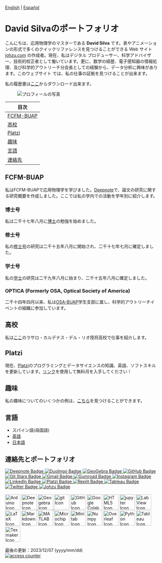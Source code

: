 [English](index.md) \| [Español](indexesp.md)

# David Silvaのポートフォリオ

こんにちは、応用物理学のマスターである **David Silva** です。表やアニメーションの形式で多くのクイックリファレンスを見つけることができる Web サイト [johzu.com](https://johzu.com/) の作成者。現在、私はデジタル プロデューサー、科学アドバイザー、技術的校正者として働いています。更に、数学の経歴、電子感知器の情報処理、及び科学的アウトリーチ分会長としての経験から、データ分析に興味があります。このウェブサイト では、私の仕事の証拠を見つけることが出来ます。

私の履歴書は[ここ](https://drive.google.com/file/d/136I_f1yHV-Bef3Kf8FSWmoad2mqdjbG-/view?usp=sharing)からダウンロード出来ます。

<figure>
  <img
  src="https://imgur.com/WxNkgL4.jpg"
  alt="プロフィールの写真">
</figure>

| 目次 |
| --- |
| [FCFM-BUAP](#fcfm-buap) |
| [高校](#高校) |
| [Platzi](#platzi) |
| [趣味](#趣味) |
| [言語](#言語) |
| [連絡先](#連絡先) |

## FCFM-BUAP

私はFCFM-BUAPで応用物理学を学びました。[Deepnote](https://deepnote.com/@david-silva-apango/Research-summary-0mDzbxatSmqOb-PeVQfuhQ)で、論文の研究に関する研究概要を作成しました。ここでは私の学内での活動を学年別に紹介します。

### 博士号

私は二千十七年八月に[博士](phdjp.md)の勉強を始めました。

### 修士号

私の[修士号](mscjp.md)の研究は二千十五年八月に開始され、二千十七年七月に確定しました。

### 学士号

私の[学士](bachelorjp.md)の研究は二千九年八月に始まり、二千十五年八月に確定しました。

### OPTICA (Formerly OSA, Optical Society of America)

二千十四年四月以来、私は[OSA-BUAP](opticajp.md)学生支部に属し、科学的アウトリーチイベントの組織に参加しています。

## 高校

私は[ここ](highjp.md)のラサロ・カルデナス・デル・リオ陸将高校で仕事を紹介します。

## Platzi

現在、[Platzi](platzijp.md)のプログラミングとデータサイエンスの知識、英語、ソフトスキルを更新しています。[リンク](https://platzi.com/r/davidsilvaa/)を使用して無料月を入手してください！

## 趣味

私の趣味についてのいくつかの例は、[こちら](hobbiesjp.md)を見つけることができます。

## 言語

- スパイン語(母国語)
- [英語](englishjp.md)
- [日本語](japanesejp.md)

## 連絡先とポートフォリオ

<div id="badges_social">
  <a href="https://deepnote.com/@david-silva-apango">
    <img src="https://img.shields.io/badge/Deepnote-3793EF?style=for-the-badge&logo=Deepnote&logoColor=white" alt="Deepnote Badge"/>
  </a>
  <a href="https://www.duolingo.com/profile/jaeger06">
    <img src="https://img.shields.io/badge/Duolingo-58CC02?style=for-the-badge&logo=Duolingo&logoColor=white" alt="Duolingo Badge"/>
  </a>
  <a href="https://www.geogebra.org/u/davidsa06">
    <img src="https://img.shields.io/badge/GeoGebra-violet" alt="GeoGebra Badge"/>
  </a>
  <a href="https://github.com/DavidSA06">
    <img src="https://img.shields.io/badge/GitHub-100000?style=for-the-badge&logo=github&logoColor=white" alt="GitHub Badge"/>
  </a>
  <a href="https://git-stars.com/user/DavidSA06">
    <img src="https://img.shields.io/badge/GIT%20STARS-ranking-red" alt="Git Stars Badge"/>
  </a>
  <a href="ddsilvaa06@gmail.com">
    <img src="https://img.shields.io/badge/Gmail-D14836?style=for-the-badge&logo=gmail&logoColor=white" alt="Gmail Badge"/>
  </a>
  <a href="https://davidsilvaapango.gumroad.com/">
    <img src="https://img.shields.io/badge/GUMROAD-36a9ae?style=for-the-badge&logo=gumroad&logoColor=white" alt="Gumroad Badge"/>
  </a>
  <a href="https://www.instagram.com/davidsa006/">
    <img src="https://img.shields.io/badge/Instagram-E4405F?style=for-the-badge&logo=instagram&logoColor=white" alt="Instagram Badge"/>
  </a>
  <a href="https://www.linkedin.com/in/david-silva-apango-60553714a/">
    <img src="https://img.shields.io/badge/LinkedIn-blue?style=for-the-badge&logo=linkedin&logoColor=white" alt="LinkedIn Badge"/>
  </a>
  <a href="https://platzi.com/p/davidsilvaa/">
    <img src="https://img.shields.io/badge/Platzi-98CA3F?style=for-the-badge&logo=platzi&logoColor=white" alt="Platzi Badge"/>
  </a>
  <a href="https://replit.com/@DavidSA061">
    <img src="https://img.shields.io/badge/replit-667881?style=for-the-badge&logo=replit&logoColor=white" alt="Replit Badge"/>
  </a>
  <a href="https://public.tableau.com/app/profile/david.silva2663">
    <img src="https://img.shields.io/badge/Tableau-E97627?style=for-the-badge&logo=Tableau&logoColor=white" alt="Tableau Badge"/>
  </a>
  <a href="https://twitter.com/DavidSA06">
    <img src="https://img.shields.io/badge/Twitter-1DA1F2?style=for-the-badge&logo=twitter&logoColor=white" alt="Twitter Badge"/>
  </a>
  <a href="https://johzu.com">
    <img src="https://img.shields.io/badge/website-000000?style=for-the-badge&logo=About.me&logoColor=white" alt="Johzu Badge"/>
  </a>
  <br>
</div>

<br>

<div id="icons">
  <img src="https://skillicons.dev/icons?i=arduino" width="50" height="50" alt="Arduino Icon" title="Arduino"/>
  <a href="https://deepnote.com/@david-silva-apango">
    <img src="https://static.crozdesk.com/web_app_library/providers/logos/000/012/667/original/deepnote-1619699007-logo.png?1619699007" width="50" height="50"  alt="Deepnote Icon" title="Deepnote (click to see my profile)"/>
  </a>
  <a href="https://www.geogebra.org/u/davidsa06">
    <img src="https://upload.wikimedia.org/wikipedia/commons/thumb/5/57/Geogebra.svg/2048px-Geogebra.svg.png" width="50" height="50"  alt="Geogebra Icon" title="Geogebra (click to see my profile)"/>
  </a>
  <img src="https://cdn.jsdelivr.net/gh/devicons/devicon/icons/git/git-original.svg" width="50" height="50" alt="git Icon" title="git"/>
  <img src="https://skillicons.dev/icons?i=github" width="50" height="50" alt="GitHub Icon" title="GitHub"/>
  <img src="https://avatars.githubusercontent.com/u/33467679?s=280&v=4" width="50" height="50" alt="Google Colab Icon" title="Google Colab"/> 
  <img src="https://cdn.jsdelivr.net/gh/devicons/devicon/icons/html5/html5-original.svg" width="50" height="50" alt="HTML5 Icon" title="HTML"/>
  <img src="https://cdn.jsdelivr.net/gh/devicons/devicon/icons/jupyter/jupyter-original.svg" width="50" height="50" alt="jupyter Icon" title="jupyter notebook"/>
  <img src="https://cdn.jsdelivr.net/gh/devicons/devicon/icons/labview/labview-original.svg" width="50" height="50" alt="LabView Icon" title="LabView"/>
  <img src="https://skillicons.dev/icons?i=latex" width="50" height="50" alt="LaTeX Icon" title="LaTeX"/>
  <img src="https://skillicons.dev/icons?i=md" width="50" height="50" alt="Markdown Icon" title="Markdown"/>
  <img src="https://cdn.jsdelivr.net/gh/devicons/devicon/icons/matlab/matlab-original.svg" width="50" height="50" alt="MATLAB Icon" title="MATLAB"/>
  <img src="https://companieslogo.com/img/orig/MCHP-167156da.png?t=1648759881" width="50" height="50" alt="Microchip Icon" title="Microchip"/>
  <img src="https://cdn.jsdelivr.net/gh/devicons/devicon/icons/minitab/minitab-original.svg" width="50" height="50" alt="Minitab Icon" title="Minitab"/>
  <img src="https://cdn.jsdelivr.net/gh/devicons/devicon/icons/numpy/numpy-original.svg" width="50" height="50" alt="Numpy Icon" title="Numpy"/>
  <img src="https://images.ctfassets.net/nrgyaltdicpt/6qSXAo1CYEeBn5RkKLOR64/19c74bfb9a32772e353ff25c6f0070f5/ologo_square_colour_light_bg.png" width="50" height="50" alt="Overleaf Icon" title="Overleaf"/>
  <img src="https://cdn.jsdelivr.net/gh/devicons/devicon/icons/python/python-original.svg" width="50" height="50" alt="Python Icon" title="Python"/>
  <a href="https://public.tableau.com/app/profile/david.silva2663">
    <img src="https://cdn.worldvectorlogo.com/logos/tableau-software.svg" width="50" height="50" alt="Tableau Icon" title="Tableau"/>
  </a>
  <img src="https://upload.wikimedia.org/wikipedia/commons/thumb/e/e0/TeXmaker_New_Logo.svg/1200px-TeXmaker_New_Logo.svg.png" width="50" height="50" alt="Texmaker Icon" title="Texmaker"/>
<div>
<br>
最後の更新：2023/12/07 (yyyy/mm/dd)
<br>
<a href="https://hits.sh/davidsa06.github.io/indexjp.html/"><img alt="access counter" src="https://hits.sh/davidsa06.github.io/indexjp.html/.svg?view=today-total&style=plastic&label=access counter"/></a>
